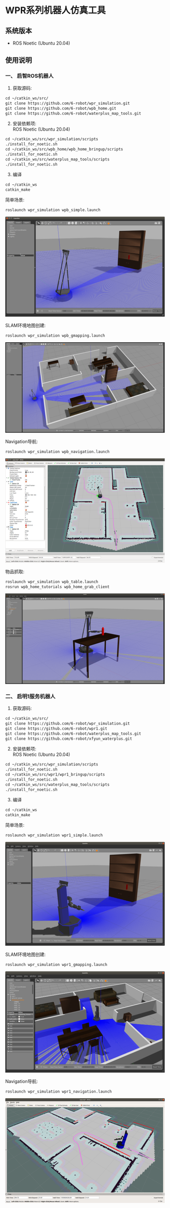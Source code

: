 # WPR系列机器人仿真工具

## 系统版本

- ROS Noetic (Ubuntu 20.04)

## 使用说明

### 一、 启智ROS机器人
1. 获取源码:
```
cd ~/catkin_ws/src/
git clone https://github.com/6-robot/wpr_simulation.git
git clone https://github.com/6-robot/wpb_home.git
git clone https://github.com/6-robot/waterplus_map_tools.git
```
2. 安装依赖项:  
ROS Noetic (Ubuntu 20.04)
```
cd ~/catkin_ws/src/wpr_simulation/scripts
./install_for_noetic.sh
cd ~/catkin_ws/src/wpb_home/wpb_home_bringup/scripts
./install_for_noetic.sh
cd ~/catkin_ws/src/waterplus_map_tools/scripts
./install_for_noetic.sh
```
3. 编译
```
cd ~/catkin_ws
catkin_make
```

简单场景:
```
roslaunch wpr_simulation wpb_simple.launch
```
![wpb_simple pic](./media/wpb_simple.png)

SLAM环境地图创建:
```
roslaunch wpr_simulation wpb_gmapping.launch
```
![wpb_gmapping pic](./media/wpb_gmapping.png)

Navigation导航:
```
roslaunch wpr_simulation wpb_navigation.launch
```
![wpb_navigation pic](./media/wpb_navigation.png)

物品抓取:
```
roslaunch wpr_simulation wpb_table.launch
rosrun wpb_home_tutorials wpb_home_grab_client
```
![wpb_home_table pic](./media/wpb_home_table.png)

### 二、 启明1服务机器人
1. 获取源码:
```
cd ~/catkin_ws/src/
git clone https://github.com/6-robot/wpr_simulation.git
git clone https://github.com/6-robot/wpr1.git
git clone https://github.com/6-robot/waterplus_map_tools.git
git clone https://github.com/6-robot/xfyun_waterplus.git
```
2. 安装依赖项:  
ROS Noetic (Ubuntu 20.04)
```
cd ~/catkin_ws/src/wpr_simulation/scripts
./install_for_noetic.sh
cd ~/catkin_ws/src/wpr1/wpr1_bringup/scripts
./install_for_noetic.sh
cd ~/catkin_ws/src/waterplus_map_tools/scripts
./install_for_noetic.sh
```
3. 编译
```
cd ~/catkin_ws
catkin_make
```

简单场景:
```
roslaunch wpr_simulation wpr1_simple.launch
```
![wpr1 pic](./media/wpr1_simple.png)

SLAM环境地图创建:
```
roslaunch wpr_simulation wpr1_gmapping.launch
```
![wpr1_gmapping pic](./media/wpr1_gmapping.png)

Navigation导航:
```
roslaunch wpr_simulation wpr1_navigation.launch
```
![wpr1_navigation pic](./media/wpr1_navigation.png)
